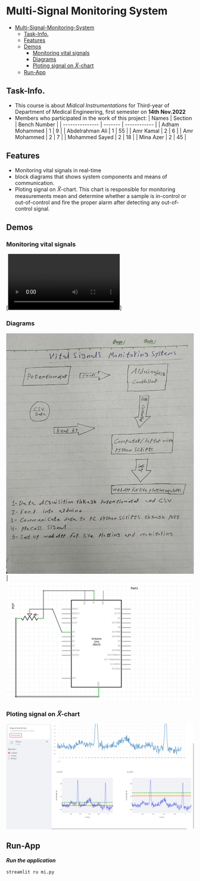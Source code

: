 # Multi-Signal Monitoring System

- [Multi-Signal-Monitoring-System](#multi-signal-monitoring-system)
  - [Task-Info.](#task-info)
  - [Features](#features)
  - [Demos](#demos)
    - [Monitoring vital signals](#monitoring-vital-signals)
    - [Diagrams](#diagrams)
    - [Ploting signal on 𝑋̅-chart](#ploting-signal-on-x-chart)
  - [Run-App](#run-app)
## Task-Info. 
- This course is about _Midical Instrumentations_ for Third-year of Department of Medical Engineering, first semester on **14th Nov.2022**
- Members who participated in the work of this project:
  | Names           | Section | Bench Number |
  | --------------- | ------- | ------------ |
  | Adham Mohammed  |    1    |      9       |
  | Abdelrahman Ali |    1    |     55       |
  | Amr Kamal       |    2    |     6        |
  | Amr Mohammed    |    2    |     7        |
  | Mohammed Sayed  |    2    |     18       |
  | Mina Azer       |    2    |     45       |
  

## Features
- Monitoring vital signals in real-time
- block diagrams that shows system components and means of communication.
- Ploting signal on 𝑋̅-chart. This chart is responsible for monitoring measurements mean and determine whether a sample is in-control or out-of-control and fire the proper alarm after detecting any out-of-control signal.

## Demos

### Monitoring vital signals 
[![Monitoring vital signals](live_signal.mp4)]

### Diagrams 
![Block Diagram](block_diagram.jpg) | ![Circuit Diagram](circuit_diagram.jpeg)

### Ploting signal on 𝑋̅-chart
![Ploting signal on 𝑋̅-chart](x_chart.jpeg)

## Run-App
**_Run the application_**
```sh
streamlit ru mi.py

